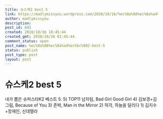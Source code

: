 ```yaml
---
title: 슈스케2 best 5
link: https://madlymissyou.wordpress.com/2010/10/16/%ec%8a%88%ec%8a%a4%ec%bc%802-best-5/
author: madlymissyou
description: 
post_id: 641
created: 2010/10/16 10:45:44
created_gmt: 2010/10/16 01:45:44
comment_status: open
post_name: %ec%8a%88%ec%8a%a4%ec%bc%802-best-5
status: publish
post_type: post
layout: post
---
```


# 슈스케2 best 5

내가 뽑은 슈퍼스타K2 베스트 5. 5) TOP11 남자팀, Bad Girl Good Girl 4) 김보경+김그림, Because of You 3) 존박, Man in the Mirror 2) 허각, 하늘을 달리다 1) 김지수+장재인, 신데렐라